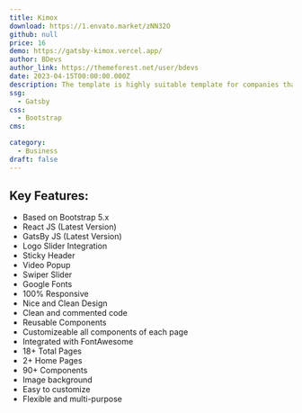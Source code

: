 ```yaml
---
title: Kimox
download: https://1.envato.market/zNN32O
github: null
price: 16
demo: https://gatsby-kimox.vercel.app/
author: BDevs
author_link: https://themeforest.net/user/bdevs
date: 2023-04-15T00:00:00.000Z
description: The template is highly suitable template for companies that offer web design, web development, internet services, digital marketing, SEO services and all other internet marketing and services related agencies and businesses.
ssg:
  - Gatsby
css:
  - Bootstrap
cms:

category:
  - Business
draft: false
---
```


## Key Features:

- Based on Bootstrap 5.x
- React JS (Latest Version)
- GatsBy JS (Latest Version)
- Logo Slider Integration
- Sticky Header
- Video Popup
- Swiper Slider
- Google Fonts
- 100% Responsive
- Nice and Clean Design
- Clean and commented code
- Reusable Components
- Customizeable all components of each page
- Integrated with FontAwesome
- 18+ Total Pages
- 2+ Home Pages
- 90+ Components
- Image background
- Easy to customize
- Flexible and multi-purpose
